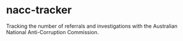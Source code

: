 # nacc-tracker
Tracking the number of referrals and investigations with the Australian National Anti-Corruption Commission.
